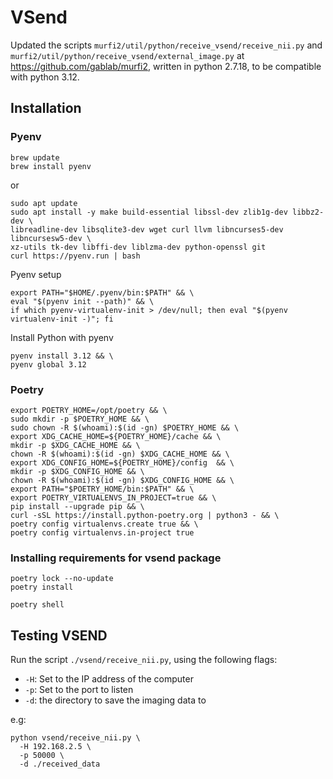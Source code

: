 # VSend

Updated the scripts `murfi2/util/python/receive_vsend/receive_nii.py` and `murfi2/util/python/receive_vsend/external_image.py` at <https://github.com/gablab/murfi2>, written in python 2.7.18, to be compatible with python 3.12.

## Installation

### Pyenv

```shell
brew update
brew install pyenv
```

or

```shell
sudo apt update
sudo apt install -y make build-essential libssl-dev zlib1g-dev libbz2-dev \
libreadline-dev libsqlite3-dev wget curl llvm libncurses5-dev libncursesw5-dev \
xz-utils tk-dev libffi-dev liblzma-dev python-openssl git
curl https://pyenv.run | bash
```

Pyenv setup

```shell
export PATH="$HOME/.pyenv/bin:$PATH" && \
eval "$(pyenv init --path)" && \
if which pyenv-virtualenv-init > /dev/null; then eval "$(pyenv virtualenv-init -)"; fi
```

Install Python with pyenv

```shell
pyenv install 3.12 && \
pyenv global 3.12
```

### Poetry

```shell
export POETRY_HOME=/opt/poetry && \
sudo mkdir -p $POETRY_HOME && \
sudo chown -R $(whoami):$(id -gn) $POETRY_HOME && \
export XDG_CACHE_HOME=${POETRY_HOME}/cache && \
mkdir -p $XDG_CACHE_HOME && \
chown -R $(whoami):$(id -gn) $XDG_CACHE_HOME && \
export XDG_CONFIG_HOME=${POETRY_HOME}/config  && \
mkdir -p $XDG_CONFIG_HOME && \
chown -R $(whoami):$(id -gn) $XDG_CONFIG_HOME && \
export PATH="$POETRY_HOME/bin:$PATH" && \
export POETRY_VIRTUALENVS_IN_PROJECT=true && \
pip install --upgrade pip && \
curl -sSL https://install.python-poetry.org | python3 - && \
poetry config virtualenvs.create true && \
poetry config virtualenvs.in-project true
```

### Installing requirements for vsend package

```shell
poetry lock --no-update
poetry install
```

```shell
poetry shell
```

## Testing VSEND

Run the script `./vsend/receive_nii.py`, using the following flags:

- `-H`: Set to the IP address of the computer
- `-p`: Set to the port to listen
- `-d`: the directory to save the imaging data to

e.g:

```shell
python vsend/receive_nii.py \
  -H 192.168.2.5 \
  -p 50000 \
  -d ./received_data
```
